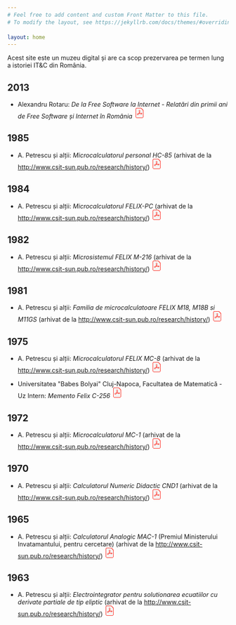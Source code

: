 ```yaml
---
# Feel free to add content and custom Front Matter to this file.
# To modify the layout, see https://jekyllrb.com/docs/themes/#overriding-theme-defaults

layout: home
---
```


Acest site este un muzeu digital și are ca scop prezervarea pe termen
lung a istoriei IT&C din România.

## 2013

- Alexandru Rotaru: _De la Free Software la Internet - Relatări din primii ani de Free Software și Internet în România_ [![PDF](assets/img/pdf_24.png)](assets/2013/Brosura_Alex_Rotaru_A5_Tipar.pdf)

## 1985

- A. Petrescu și alții: _Microcalculatorul personal HC-85_  (arhivat de la <http://www.csit-sun.pub.ro/research/history/>) [![PDF](assets/img/pdf_24.png)](assets/1985/HC_85.pdf)

## 1984

- A. Petrescu și alții: _Microcalculatorul FELIX-PC_ (arhivat de la <http://www.csit-sun.pub.ro/research/history/>) [![PDF](assets/img/pdf_24.png)](assets/1984/FELIX_PC.pdf)

## 1982

- A. Petrescu și alții: _Microsistemul FELIX M-216_ (arhivat de la <http://www.csit-sun.pub.ro/research/history/>) [![PDF](assets/img/pdf_24.png)](assets/1982/FELIX_M-216.pdf)

## 1981

- A. Petrescu și alții: _Familia de microcalculatoare FELIX M18, M18B si M11GS_ (arhivat de la <http://www.csit-sun.pub.ro/research/history/>) [![PDF](assets/img/pdf_24.png)](assets/1981/Felix_M18-118.pdf)

## 1975

- A. Petrescu și alții: _Microcalculatorul FELIX MC-8_ (arhivat de la <http://www.csit-sun.pub.ro/research/history/>) [![PDF](assets/img/pdf_24.png)](assets/1975/FELIX_MC-8.pdf)

- Universitatea "Babes Bolyai" Cluj-Napoca, Facultatea de Matematică - Uz Intern: _Memento Felix C-256_ [![PDF](assets/img/pdf_24.png)](assets/1975/memento-felix-c-256.pdf)

## 1972

- A. Petrescu și alții: _Microcalculatorul MC-1_ (arhivat de la <http://www.csit-sun.pub.ro/research/history/>) [![PDF](assets/img/pdf_24.png)](assets/1972/MicrMC1.pdf)

## 1970

- A. Petrescu și alții: _Calculatorul Numeric Didactic CND1_ (arhivat de la <http://www.csit-sun.pub.ro/research/history/>) [![PDF](assets/img/pdf_24.png)](assets/1970/CalcCND1.pdf)

## 1965

- A. Petrescu și alții: _Calculatorul Analogic MAC-1_ (Premiul Ministerului Invatamantului, pentru cercetare) (arhivat de la <http://www.csit-sun.pub.ro/research/history/>) [![PDF](assets/img/pdf_24.png)](assets/1965/MAC1_1.pdf)

## 1963

- A. Petrescu și alții: _Electrointegrator pentru solutionarea ecuatiilor cu derivate partiale de tip eliptic_ (arhivat de la <http://www.csit-sun.pub.ro/research/history/>) [![PDF](assets/img/pdf_24.png)](assets/1963/CalcCND1.pdf)
